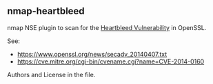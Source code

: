 ## nmap-heartbleed
nmap NSE plugin to scan for the [Heartbleed Vulnerability](http://heartbleed.com) in OpenSSL.

See: 
* https://www.openssl.org/news/secadv_20140407.txt
* https://cve.mitre.org/cgi-bin/cvename.cgi?name=CVE-2014-0160

Authors and License in the file.
